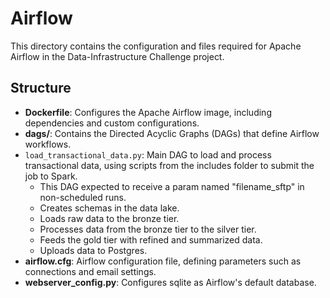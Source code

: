 # Airflow

This directory contains the configuration and files required for Apache Airflow in the Data-Infrastructure Challenge project.

## Structure

- **Dockerfile**: Configures the Apache Airflow image, including dependencies and custom configurations.
- **dags/**: Contains the Directed Acyclic Graphs (DAGs) that define Airflow workflows.
- `load_transactional_data.py`: Main DAG to load and process transactional data, using scripts from the includes folder to submit the job to Spark.
    - This DAG expected to receive a param named "filename_sftp" in non-scheduled runs.
    - Creates schemas in the data lake.
    - Loads raw data to the bronze tier.
    - Processes data from the bronze tier to the silver tier.
    - Feeds the gold tier with refined and summarized data.
    - Uploads data to Postgres.
- **airflow.cfg**: Airflow configuration file, defining parameters such as connections and email settings.
- **webserver_config.py**: Configures sqlite as Airflow's default database.